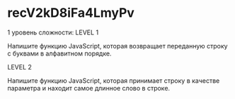 # recV2kD8iFa4LmyPv
 1 уровень сложности: LEVEL 1

Напишите функцию JavaScript, которая возвращает переданную строку с буквами в алфавитном порядке.

LEVEL 2


Напишите функцию JavaScript, которая принимает строку в качестве параметра и находит самое длинное слово в строке.
